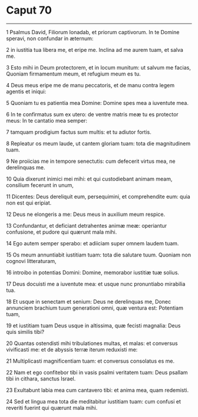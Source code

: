 # Caput 70

***

1 Psalmus David, Filiorum Ionadab, et priorum captivorum. In te Domine speravi, non confundar in æternum:

2 in iustitia tua libera me, et eripe me. Inclina ad me aurem tuam, et salva me.

3 Esto mihi in Deum protectorem, et in locum munitum: ut salvum me facias, Quoniam firmamentum meum, et refugium meum es tu.

4 Deus meus eripe me de manu peccatoris, et de manu contra legem agentis et iniqui:

5 Quoniam tu es patientia mea Domine: Domine spes mea a iuventute mea.

6 In te confirmatus sum ex utero: de ventre matris meæ tu es protector meus: In te cantatio mea semper:

7 tamquam prodigium factus sum multis: et tu adiutor fortis.

8 Repleatur os meum laude, ut cantem gloriam tuam: tota die magnitudinem tuam.

9 Ne proiicias me in tempore senectutis: cum defecerit virtus mea, ne derelinquas me.

10 Quia dixerunt inimici mei mihi: et qui custodiebant animam meam, consilium fecerunt in unum,

11 Dicentes: Deus dereliquit eum, persequimini, et comprehendite eum: quia non est qui eripiat.

12 Deus ne elongeris a me: Deus meus in auxilium meum respice.

13 Confundantur, et deficiant detrahentes animæ meæ: operiantur confusione, et pudore qui quærunt mala mihi.

14 Ego autem semper sperabo: et adiiciam super omnem laudem tuam.

15 Os meum annuntiabit iustitiam tuam: tota die salutare tuum. Quoniam non cognovi litteraturam,

16 introibo in potentias Domini: Domine, memorabor iustitiæ tuæ solius.

17 Deus docuisti me a iuventute mea: et usque nunc pronuntiabo mirabilia tua.

18 Et usque in senectam et senium: Deus ne derelinquas me, Donec annunciem brachium tuum generationi omni, quæ ventura est: Potentiam tuam,

19 et iustitiam tuam Deus usque in altissima, quæ fecisti magnalia: Deus quis similis tibi?

20 Quantas ostendisti mihi tribulationes multas, et malas: et conversus vivificasti me: et de abyssis terræ iterum reduxisti me:

21 Multiplicasti magnificentiam tuam: et conversus consolatus es me.

22 Nam et ego confitebor tibi in vasis psalmi veritatem tuam: Deus psallam tibi in cithara, sanctus Israel.

23 Exultabunt labia mea cum cantavero tibi: et anima mea, quam redemisti.

24 Sed et lingua mea tota die meditabitur iustitiam tuam: cum confusi et reveriti fuerint qui quærunt mala mihi.

